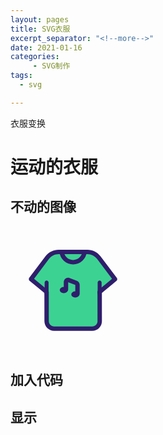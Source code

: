 ```yaml
---
layout: pages
title: SVG衣服
excerpt_separator: "<!--more-->"
date: 2021-01-16
categories:
     - SVG制作
tags:
  - svg

---
```

衣服变换
<!--more-->
# 运动的衣服
## 不动的图像
<?xml version="1.0" standalone="no"?><!DOCTYPE svg PUBLIC "-//W3C//DTD SVG 1.1//EN" "http://www.w3.org/Graphics/SVG/1.1/DTD/svg11.dtd"><svg t="1610700557136" class="icon" viewBox="0 0 1024 1024" version="1.1" xmlns="http://www.w3.org/2000/svg" p-id="1031" xmlns:xlink="http://www.w3.org/1999/xlink" width="200" height="200"><defs><style type="text/css"></style></defs><path d="M730.38 429.12l0.49 345.05c0.05 33.86-27.36 61.34-61.22 61.37l-312.36 0.35c-33.84 0.04-61.31-27.36-61.36-61.2l-0.49-345.08" fill="#3CD392" p-id="1032"></path><path d="M357.21 853.89c-43.67 0-79.22-35.5-79.29-79.18l-0.49-345.08c-0.01-9.94 8.03-18.01 17.97-18.03h0.03c9.93 0 17.99 8.04 18 17.97l0.49 345.08c0.03 23.84 19.45 43.22 43.29 43.23h0.05l312.37-0.35c11.56-0.01 22.43-4.53 30.6-12.72 8.17-8.19 12.66-19.07 12.64-30.63l-0.49-345.05c-0.01-9.94 8.03-18.01 17.97-18.03h0.03c9.93 0 17.99 8.04 18 17.97l0.49 345.05c0.03 21.18-8.19 41.11-23.15 56.11-14.96 15-34.86 23.27-56.05 23.29l-312.37 0.35c-0.03 0.02-0.06 0.02-0.09 0.02z" fill="#2F1E6C" p-id="1033"></path><path d="M729.88 535.31L856.6 430.72 723.15 253.39a116.626 116.626 0 0 0-93.35-46.51l-235.78 0.28c-35.8 0.04-69.6 16.52-91.69 44.7l-134.1 178.01 126.2 104.44" fill="#3CD392" p-id="1034"></path><path d="M729.89 553.31a17.96 17.96 0 0 1-13.89-6.54c-6.33-7.67-5.24-19.01 2.42-25.34l113.45-93.64-123.1-163.58c-18.54-24.64-48.01-39.34-78.84-39.34h-0.11l-235.79 0.28c-30.42 0.04-58.64 13.77-77.44 37.68L192.95 426.97l112.95 93.48c7.66 6.34 8.73 17.68 2.39 25.34s-17.69 8.73-25.34 2.39l-126.2-104.44c-7.41-6.13-8.69-17.01-2.9-24.7l134.1-178.01 0.21-0.27c25.66-32.74 64.23-51.55 105.83-51.6l235.79-0.28h0.16c42.08 0 82.3 20.06 107.6 53.69L870.98 419.9c5.79 7.69 4.5 18.58-2.92 24.71L741.33 549.19a17.9 17.9 0 0 1-11.44 4.12z" fill="#2F1E6C" p-id="1035"></path><path d="M512.88 309.3c-27.96 0-54.74-10.34-75.42-29.12-20.53-18.64-33.4-44.05-36.22-71.54-1.02-9.89 6.18-18.73 16.07-19.74 9.88-1.02 18.73 6.18 19.74 16.07 4 38.96 36.6 68.33 75.83 68.33s71.83-29.38 75.83-68.33c1.02-9.89 9.86-17.09 19.75-16.07 9.89 1.02 17.08 9.86 16.07 19.74-2.82 27.49-15.69 52.89-36.22 71.54-20.68 18.78-47.47 29.12-75.43 29.12zM548.7 570.26c-9.94 0-18-8.06-18-18v-74.63l-58.24-22.4v60.78c0 9.94-8.06 18-18 18s-18-8.06-18-18v-62.26c0-11.53 5.67-22.31 15.18-28.84 9.5-6.53 21.6-7.95 32.36-3.81l60.27 23.18c13.41 5.16 22.42 18.28 22.42 32.65v75.32c0.01 9.96-8.05 18.01-17.99 18.01z" fill="#2F1E6C" p-id="1036"></path><path d="M403.72 519.64a32.62 25.37 0 1 0 65.24 0 32.62 25.37 0 1 0-65.24 0Z" fill="#2F1E6C" p-id="1037"></path><path d="M497.96 555.89a32.62 25.37 0 1 0 65.24 0 32.62 25.37 0 1 0-65.24 0Z" fill="#2F1E6C" p-id="1038"></path><path d="M295.85 566.43c-8.93 0-16.16-7.24-16.16-16.16v-92.54c0-8.93 7.24-16.16 16.16-16.16s16.16 7.24 16.16 16.16v92.54c0 8.93-7.24 16.16-16.16 16.16z" fill="#2F1E6C" p-id="1039"></path><path d="M730.16 566.43c-8.93 0-16.16-7.24-16.16-16.16v-92.54c0-8.93 7.24-16.16 16.16-16.16s16.16 7.24 16.16 16.16v92.54c0 8.93-7.23 16.16-16.16 16.16z" fill="#2F1E6C" p-id="1040"></path></svg>
## 加入代码
## <animateTransform attributeName="transform" begin="0s" dur="10s" type="rotate" from="0 160 160" to="360 160 160" repeatCount="indefinite"/>
## 显示
<?xml version="1.0" standalone="no"?><!DOCTYPE svg PUBLIC "-//W3C//DTD SVG 1.1//EN" "http://www.w3.org/Graphics/SVG/1.1/DTD/svg11.dtd"><svg t="1610700557136" class="icon" viewBox="0 0 1024 1024" version="1.1" xmlns="http://www.w3.org/2000/svg" p-id="1031" xmlns:xlink="http://www.w3.org/1999/xlink" width="200" height="200"><g>
  <defs><style type="text/css"></style></defs><path d="M730.38 429.12l0.49 345.05c0.05 33.86-27.36 61.34-61.22 61.37l-312.36 0.35c-33.84 0.04-61.31-27.36-61.36-61.2l-0.49-345.08" fill="#3CD392" p-id="1032"></path><path d="M357.21 853.89c-43.67 0-79.22-35.5-79.29-79.18l-0.49-345.08c-0.01-9.94 8.03-18.01 17.97-18.03h0.03c9.93 0 17.99 8.04 18 17.97l0.49 345.08c0.03 23.84 19.45 43.22 43.29 43.23h0.05l312.37-0.35c11.56-0.01 22.43-4.53 30.6-12.72 8.17-8.19 12.66-19.07 12.64-30.63l-0.49-345.05c-0.01-9.94 8.03-18.01 17.97-18.03h0.03c9.93 0 17.99 8.04 18 17.97l0.49 345.05c0.03 21.18-8.19 41.11-23.15 56.11-14.96 15-34.86 23.27-56.05 23.29l-312.37 0.35c-0.03 0.02-0.06 0.02-0.09 0.02z" fill="#2F1E6C" p-id="1033"></path><path d="M729.88 535.31L856.6 430.72 723.15 253.39a116.626 116.626 0 0 0-93.35-46.51l-235.78 0.28c-35.8 0.04-69.6 16.52-91.69 44.7l-134.1 178.01 126.2 104.44" fill="#3CD392" p-id="1034"></path><path d="M729.89 553.31a17.96 17.96 0 0 1-13.89-6.54c-6.33-7.67-5.24-19.01 2.42-25.34l113.45-93.64-123.1-163.58c-18.54-24.64-48.01-39.34-78.84-39.34h-0.11l-235.79 0.28c-30.42 0.04-58.64 13.77-77.44 37.68L192.95 426.97l112.95 93.48c7.66 6.34 8.73 17.68 2.39 25.34s-17.69 8.73-25.34 2.39l-126.2-104.44c-7.41-6.13-8.69-17.01-2.9-24.7l134.1-178.01 0.21-0.27c25.66-32.74 64.23-51.55 105.83-51.6l235.79-0.28h0.16c42.08 0 82.3 20.06 107.6 53.69L870.98 419.9c5.79 7.69 4.5 18.58-2.92 24.71L741.33 549.19a17.9 17.9 0 0 1-11.44 4.12z" fill="#2F1E6C" p-id="1035"></path><path d="M512.88 309.3c-27.96 0-54.74-10.34-75.42-29.12-20.53-18.64-33.4-44.05-36.22-71.54-1.02-9.89 6.18-18.73 16.07-19.74 9.88-1.02 18.73 6.18 19.74 16.07 4 38.96 36.6 68.33 75.83 68.33s71.83-29.38 75.83-68.33c1.02-9.89 9.86-17.09 19.75-16.07 9.89 1.02 17.08 9.86 16.07 19.74-2.82 27.49-15.69 52.89-36.22 71.54-20.68 18.78-47.47 29.12-75.43 29.12zM548.7 570.26c-9.94 0-18-8.06-18-18v-74.63l-58.24-22.4v60.78c0 9.94-8.06 18-18 18s-18-8.06-18-18v-62.26c0-11.53 5.67-22.31 15.18-28.84 9.5-6.53 21.6-7.95 32.36-3.81l60.27 23.18c13.41 5.16 22.42 18.28 22.42 32.65v75.32c0.01 9.96-8.05 18.01-17.99 18.01z" fill="#2F1E6C" p-id="1036"></path><path d="M403.72 519.64a32.62 25.37 0 1 0 65.24 0 32.62 25.37 0 1 0-65.24 0Z" fill="#2F1E6C" p-id="1037"></path><path d="M497.96 555.89a32.62 25.37 0 1 0 65.24 0 32.62 25.37 0 1 0-65.24 0Z" fill="#2F1E6C" p-id="1038"></path><path d="M295.85 566.43c-8.93 0-16.16-7.24-16.16-16.16v-92.54c0-8.93 7.24-16.16 16.16-16.16s16.16 7.24 16.16 16.16v92.54c0 8.93-7.24 16.16-16.16 16.16z" fill="#2F1E6C" p-id="1039"></path><path d="M730.16 566.43c-8.93 0-16.16-7.24-16.16-16.16v-92.54c0-8.93 7.24-16.16 16.16-16.16s16.16 7.24 16.16 16.16v92.54c0 8.93-7.23 16.16-16.16 16.16z" fill="#2F1E6C" p-id="1040"></path>
  <animateTransform attributeName="transform" begin="0s" dur="10s" type="rotate" from="0 160 160" to="360 160 160" repeatCount="indefinite"/>
  </g>
  </svg>



